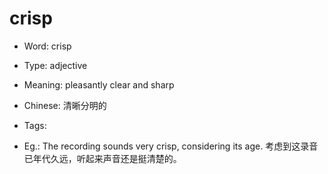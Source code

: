 # crisp

- Word: crisp

- Type: adjective
- Meaning: pleasantly clear and sharp
- Chinese: 清晰分明的
- Tags: 
- Eg.: The recording sounds very crisp, considering its age. 考虑到这录音已年代久远，听起来声音还是挺清楚的。

